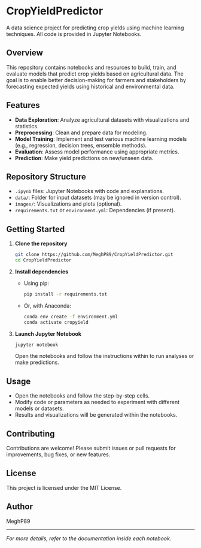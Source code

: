 # CropYieldPredictor

A data science project for predicting crop yields using machine learning techniques. All code is provided in Jupyter Notebooks.

## Overview

This repository contains notebooks and resources to build, train, and evaluate models that predict crop yields based on agricultural data. The goal is to enable better decision-making for farmers and stakeholders by forecasting expected yields using historical and environmental data.

## Features

- **Data Exploration**: Analyze agricultural datasets with visualizations and statistics.
- **Preprocessing**: Clean and prepare data for modeling.
- **Model Training**: Implement and test various machine learning models (e.g., regression, decision trees, ensemble methods).
- **Evaluation**: Assess model performance using appropriate metrics.
- **Prediction**: Make yield predictions on new/unseen data.

## Repository Structure

- `.ipynb` files: Jupyter Notebooks with code and explanations.
- `data/`: Folder for input datasets (may be ignored in version control).
- `images/`: Visualizations and plots (optional).
- `requirements.txt` or `environment.yml`: Dependencies (if present).

## Getting Started

1. **Clone the repository**
   ```bash
   git clone https://github.com/MeghP89/CropYieldPredictor.git
   cd CropYieldPredictor
   ```

2. **Install dependencies**
   - Using pip:
     ```bash
     pip install -r requirements.txt
     ```
   - Or, with Anaconda:
     ```bash
     conda env create -f environment.yml
     conda activate cropyield
     ```

3. **Launch Jupyter Notebook**
   ```bash
   jupyter notebook
   ```
   Open the notebooks and follow the instructions within to run analyses or make predictions.

## Usage

- Open the notebooks and follow the step-by-step cells.
- Modify code or parameters as needed to experiment with different models or datasets.
- Results and visualizations will be generated within the notebooks.

## Contributing

Contributions are welcome! Please submit issues or pull requests for improvements, bug fixes, or new features.

## License

This project is licensed under the MIT License.

## Author

MeghP89

---

*For more details, refer to the documentation inside each notebook.*
